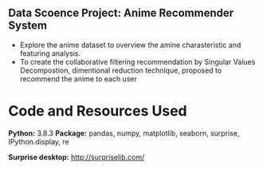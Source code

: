 ## Data Scoence Project: Anime Recommender System
* Explore the anime dataset to overview the amine charasteristic and featuring analysis.
* To create the collaborative filtering recommendation by Singular Values Decompostion, dimentional reduction technique, proposed to recommend the anime to each user

# Code and Resources Used
**Python:** 3.8.3
**Package:** pandas, numpy, matplotlib, seaborn, surprise, IPython.display, re

__Surprise desktop:__ http://surpriselib.com/

